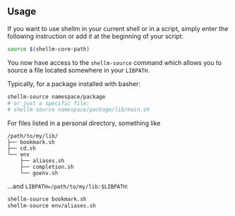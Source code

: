 ## Usage
If you want to use shellm in your current shell or in a script,
simply enter the following instruction
or add it at the beginning of your script:

```bash
source $(shellm-core-path)
```

You now have access to the `shellm-source` command
which allows you to source a file located somewhere in your `LIBPATH`.

Typically, for a package installed with basher:
```bash
shellm-source namespace/package
# or just a specific file:
# shellm-source namespace/package/lib/main.sh
```

For files listed in a personal directory, something like
```
/path/to/my/lib/
├── bookmark.sh
├── cd.sh
└── env
    ├── aliases.sh
    ├── completion.sh
    └── goenv.sh
```

...and `LIBPATH=/path/to/my/lib:$LIBPATH`:

```bash
shellm-source bookmark.sh
shellm-source env/aliases.sh
```
